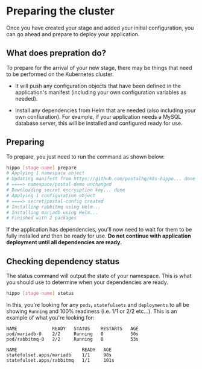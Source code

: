 # Preparing the cluster

Once you have created your stage and added your initial configuration, you can go ahead and prepare to deploy your application.

## What does prepration do?

To prepare for the arrival of your new stage, there may be things that need to be performed on the Kubernetes cluster.

- It will push any configuration objects that have been defined in the application's manifest (including your own configuration variables as needed).

- Install any dependencies from Helm that are needed (also including your own confiuration). For example, if your application needs a MySQL database server, this will be installed and configured ready for use.

## Preparing

To prepare, you just need to run the command as shown below:

```bash
hippo [stage-name] prepare
# Applying 1 namespace object
# Updating manifest from https://github.com/postalhq/k8s-hippo... done
# ====> namespace/postal-demo unchanged
# Downloading secret encryiption key... done
# Applying 1 configuration object
# ====> secret/postal-config created
# Installing rabbitmq using Helm...
# Installing mariadb using Helm...
# Finished with 2 packages
```

If the application has dependencies, you'll now need to wait for them to be fully installed and then be ready for use. **Do not continue with application deployment until all dependencies are ready.**

## Checking dependency status

The status command will output the state of your namespace. This is what you should use to determine when your dependencies are ready.

```bash
hippo [stage-name] status
```

In this, you're looking for any `pods`, `statefulsets` and `deployments` to all be showing `Running` and 100% readiness (i.e. 1/1 or 2/2 etc...). This is an example of what you're looking for:

```text
NAME             READY   STATUS    RESTARTS   AGE
pod/mariadb-0    2/2     Running   0          50s
pod/rabbitmq-0   2/2     Running   0          53s

NAME                        READY   AGE
statefulset.apps/mariadb    1/1     98s
statefulset.apps/rabbitmq   1/1     101s
```
